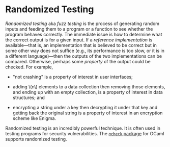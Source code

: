 # Randomized Testing

*Randomized testing* aka *fuzz testing* is the process of generating
random inputs and feeding them to a program or a function to see whether
the program behaves correctly. The immediate issue is how to determine
what the correct output is for a given input.  If a *reference implementation*
is available&mdash;that is, an implementation that is believed to be correct
but in some other way does not suffice (e.g., its performance is too slow,
or it is in a different language)&mdash;then the outputs of the two
implementations can be compared.  Otherwise, perhaps some *property*
of the output could be checked.  For example, 

* "not crashing" is a property of interest in user interfaces;

* adding \\(n\\) elements to a data collection
  then removing those elements, and ending up with an empty collection,
  is a property of interest in data structures; and
  
* encrypting a string under a key then decrypting it under that key
  and getting back the original string is a property of interest
  in an encryption scheme like Enigma.

Randomized testing is an incredibly powerful technique.  It is often
used in testing programs for security vulnerabilities.  The 
[`qcheck` package][qcheck] for OCaml supports randomized testing.

[qcheck]: https://github.com/c-cube/qcheck
